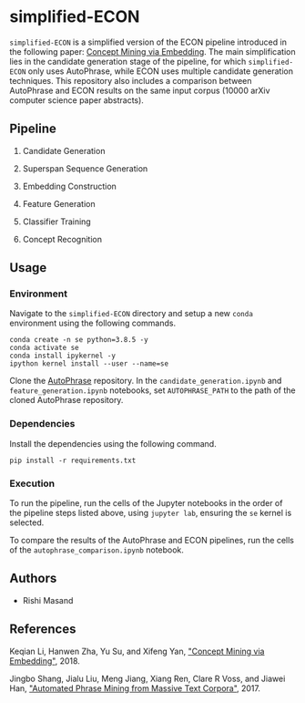 # simplified-ECON

`simplified-ECON` is a simplified version of the ECON pipeline introduced in the following paper: [Concept Mining via Embedding](https://ysu1989.github.io/papers/icdm18_concept.pdf). The main simplification lies in the candidate generation stage of the pipeline, for which `simplified-ECON` only uses AutoPhrase, while ECON uses multiple candidate generation techniques. This repository also includes a comparison between AutoPhrase and ECON results on the same input corpus (10000 arXiv computer science paper abstracts).

## Pipeline

1. Candidate Generation

2. Superspan Sequence Generation

3. Embedding Construction

4. Feature Generation

5. Classifier Training

6. Concept Recognition

## Usage

### Environment

Navigate to the `simplified-ECON` directory and setup a new `conda` environment using the following commands.

```
conda create -n se python=3.8.5 -y
conda activate se
conda install ipykernel -y
ipython kernel install --user --name=se
```

Clone the [AutoPhrase](https://github.com/shangjingbo1226/AutoPhrase) repository. In the `candidate_generation.ipynb` and `feature_generation.ipynb` notebooks, set `AUTOPHRASE_PATH` to the path of the cloned AutoPhrase repository.

### Dependencies

Install the dependencies using the following command.

`pip install -r requirements.txt`

### Execution

To run the pipeline, run the cells of the Jupyter notebooks in the order of the pipeline steps listed above, using `jupyter lab`, ensuring the `se` kernel is selected.

To compare the results of the AutoPhrase and ECON pipelines, run the cells of the `autophrase_comparison.ipynb` notebook.

## Authors

* Rishi Masand

## References

Keqian Li, Hanwen Zha, Yu Su, and Xifeng Yan, ["Concept Mining via Embedding"](https://ysu1989.github.io/papers/icdm18_concept.pdf), 2018.

Jingbo Shang, Jialu Liu, Meng Jiang, Xiang Ren, Clare R Voss, and Jiawei Han, ["Automated Phrase Mining from Massive Text Corpora"](https://arxiv.org/abs/1702.04457), 2017.